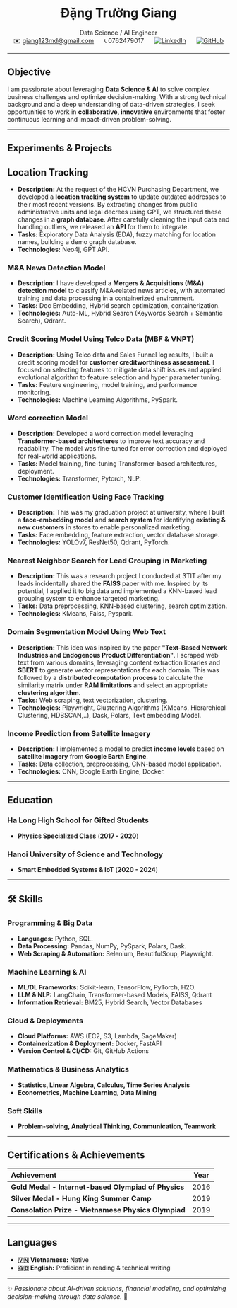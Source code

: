 <div align="center">

# Đặng Trường Giang  
Data Science / AI Engineer  
✉️ giang123md@gmail.com &nbsp;&nbsp;&nbsp;&nbsp; 📞 0762479017 &nbsp;&nbsp;&nbsp;&nbsp; [![LinkedIn](https://img.shields.io/badge/-LinkedIn-blue?style=flat&logo=linkedin)](https://www.linkedin.com/in/giangdangtruong/) &nbsp;&nbsp;&nbsp;&nbsp; [![GitHub](https://img.shields.io/badge/-GitHub-333?style=flat&logo=github)](https://github.com/giangchicken)

</div>

---

## **Objective**  
I am passionate about leveraging **Data Science & AI** to solve complex business challenges and optimize decision-making. With a strong technical background and a deep understanding of data-driven strategies, I seek opportunities to work in **collaborative, innovative** environments that foster continuous learning and impact-driven problem-solving.

---

## **Experiments & Projects**  

## **Location Tracking**
- **Description:** At the request of the HCVN Purchasing Department, we developed a **location tracking system** to update outdated addresses to their most recent versions. By extracting changes from public administrative units and legal decrees using GPT, we structured these changes in a **graph database**. After carefully cleaning the input data and handling outliers, we released an **API** for them to integrate.
- **Tasks:** Exploratory Data Analysis (EDA), fuzzy matching for location names, building a demo graph database.
- **Technologies:** Neo4j, GPT API.

### **M&A News Detection Model**  
- **Description:** I have developed a **Mergers & Acquisitions (M&A) detection model** to classify M&A-related news articles,  with automated training and data processing in a containerized environment.
- **Tasks:** Doc Embedding, Hybrid search optimization, containerization.  
- **Technologies:** Auto-ML, Hybrid Search (Keywords Search + Semantic Search), Qdrant.

### **Credit Scoring Model Using Telco Data (MBF & VNPT)**  
- **Description:** Using Telco data and Sales Funnel log results, I built a credit scoring model for **customer creditworthiness assessment**.  I focused on selecting features to mitigate data shift issues and applied evolutional algorithm to feature selection and hyper parameter tuning.
- **Tasks:** Feature engineering, model training, and performance monitoring.  
- **Technologies:** Machine Learning Algorithms, PySpark.

### **Word correction Model**  
- **Description:** Developed a word correction model leveraging **Transformer-based architectures** to improve text accuracy and readability. The model was fine-tuned for error correction and deployed for real-world applications.  
- **Tasks:** Model training, fine-tuning Transformer-based architectures, deployment.  
- **Technologies:** Transformer, Pytorch, NLP.

### **Customer Identification Using Face Tracking**  
- **Description:** This was my graduation project at university, where I built a **face-embedding model** and **search system** for identifying **existing & new customers** in stores to enable personalized marketing.  
- **Tasks:** Face embedding, feature extraction, vector database storage.  
- **Technologies:** YOLOv7, ResNet50, Qdrant, PyTorch.

### **Nearest Neighbor Search for Lead Grouping in Marketing**  
- **Description:** This was a research project I conducted at 3TIT after my leads incidentally shared the **FAISS** paper with me. Inspired by its potential, I applied it to big data and implemented a KNN-based lead grouping system to enhance targeted marketing.  
- **Tasks:** Data preprocessing, KNN-based clustering, search optimization.  
- **Technologies:** KMeans, Faiss, Pyspark.

### **Domain Segmentation Model Using Web Text**  
- **Description:** This idea was inspired by the paper **"Text-Based Network Industries and Endogenous Product Differentiation"**. I scraped web text from various domains, leveraging content extraction libraries and **SBERT** to generate vector representations for each domain. This was followed by a **distributed computation process** to calculate the similarity matrix under **RAM limitations** and select an appropriate **clustering algorithm**.
- **Tasks:** Web scraping, text vectorization, clustering.  
- **Technologies:** Playwright, Clustering Algorithms (KMeans, Hierarchical Clustering, HDBSCAN,..), Dask, Polars, Text embedding Model.

### **Income Prediction from Satellite Imagery**  
- **Description:** I implemented a model to predict **income levels** based on **satellite imagery** from **Google Earth Engine**.  
- **Tasks:** Data collection, preprocessing, CNN-based model application.  
- **Technologies:** CNN, Google Earth Engine, Docker.

---

## **Education**  

### **Ha Long High School for Gifted Students**  
- **Physics Specialized Class** (**2017 - 2020**)  

### **Hanoi University of Science and Technology**  
- **Smart Embedded Systems & IoT** (**2020 - 2024**)  

---

## 🛠 **Skills**  

### **Programming & Big Data**  
- **Languages:** Python, SQL.
- **Data Processing:** Pandas, NumPy, PySpark, Polars, Dask.
- **Web Scraping & Automation:** Selenium, BeautifulSoup, Playwright.

### **Machine Learning & AI**  
- **ML/DL Frameworks:** Scikit-learn, TensorFlow, PyTorch, H2O.  
- **LLM & NLP:** LangChain, Transformer-based Models, FAISS, Qdrant  
- **Information Retrieval:** BM25, Hybrid Search, Vector Databases  

### **Cloud & Deployments**  
- **Cloud Platforms:** AWS (EC2, S3, Lambda, SageMaker)  
- **Containerization & Deployment:** Docker, FastAPI  
- **Version Control & CI/CD:** Git, GitHub Actions  

### **Mathematics & Business Analytics**  
- **Statistics, Linear Algebra, Calculus, Time Series Analysis**  
- **Econometrics, Machine Learning, Data Mining**  

### **Soft Skills**  
- **Problem-solving, Analytical Thinking, Communication, Teamwork**  

---

## **Certifications & Achievements**  

| **Achievement** | **Year** |
|:--------------|:-------:|
| **Gold Medal - Internet-based Olympiad of Physics** | 2016 |
| **Silver Medal - Hung King Summer Camp** | 2019 |
| **Consolation Prize - Vietnamese Physics Olympiad** | 2019 |

---

## **Languages**  
- **🇻🇳 Vietnamese:** Native  
- **🇬🇧 English:** Proficient in reading & technical writing  

---

✨ *Passionate about AI-driven solutions, financial modeling, and optimizing decision-making through data science.* 🚀

